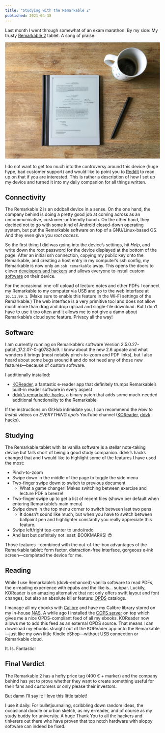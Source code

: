 ```yaml
---
title: "Studying with the Remarkable 2"
published: 2021-04-18
---
```


Last month I went through somewhat of an exam marathon. By my side: My trusty [Remarkable 2](https://remarkable.com/) tablet. A song of praise.

![The Remarkable 2 tablet, the Marker Plus, and a cup of coffee on a wooden table](../../images/studying-with-remarkable2/remarkable2.jpg#splash "Studying withour distractions")

I do not want to get too much into the controversy around this device (huge hype, bad customer support) and would like to point you to [Reddit](https://www.reddit.com/r/RemarkableTablet/) to read up on that if you are interested. This is rather a description of how I set up my device and turned it into my daily companion for all things written.

## Connectivity

The Remarkable 2 is an oddball device in a sense. On the one hand, the company behind is doing a pretty good job at coming across as an uncommunicative, customer-unfriendly bunch. On the other hand, they decided not to go with some kind of Android closed-down operating system, but put the Remarkable software on top of a GNU/Linux-based OS. And they even give you *root access*.

So the first thing I did was going into the device’s settings, hit *Help*, and write down the root password for the device displayed at the bottom of the page. After an initial ssh connection, copying my public key onto the Remarkable, and creating a host entry in my computer’s ssh config, my Remarkable is now only an `ssh remarkable` away. This opens the doors to clever [developers and hackers](https://github.com/reHackable/awesome-reMarkable) and allows everyone to install custom [software](#software) on their device.

For the occasional one-off upload of lecture notes and other PDFs I connect my Remarkable to my computer via USB and go to the web interface at `10.11.99.1`. (Make sure to enable this feature in the Wi-Fi settings of the Remarkable.) The web interface is a very primitive tool and does not allow much more than drag and drop upload and single-file download. But I don’t have to use it too often and it allows me to not give a damn about Remarkable’s cloud sync feature. Privacy all the way!

## Software

I am currently running on Remarkable’s software Version 2.5.0.27-patch_17.2.07-0-g0782dc9. I know about the new 2.6 update and what wonders it brings (most notably pinch-to-zoom and PDF links), but I also heard about some bugs around it and do not need any of those new features—because of custom software.

I additionally installed:

* [KOReader](https://github.com/ddvk/remarkable-autoinstall/tree/master/rm2), a fantastic e-reader app that definitely trumps Remarkable’s built-in reader software in every aspect
* [ddvk’s remarkable-hacks](https://github.com/ddvk/remarkable-hacks), a binary patch that adds some much-needed additional functionality to the Remarkable

If the instructions on GitHub intimidate you, I can recommend the *How to Install* videos on *EVERYTHING cpo’s* YouTube channel ([KOReader](https://www.youtube.com/watch?v=FzzlMbOluyk), [ddvk hacks](https://www.youtube.com/watch?v=VSCKqiiIWSQ)).

## Studying

The Remarkable tablet with its vanilla software is a stellar note-taking device but falls short of being a good study companion. ddvk’s hacks changed that and I would like to highlight some of the features I have used the most:

* Pinch-to-zoom
* Swipe down in the middle of the page to toggle the side menu
* Two-finger swipe down to switch to previous document
  * What a game changer! Makes switching between exercise and lecture PDF a breeze!
* Two-finger swipe up to get a list of recent files (shown per default when entering Remarkable’s main menu)
* Swipe down in the top menu corner to switch between last two pens
  * It doesn’t sound like much, but when you have to switch between ballpoint pen and highlighter constantly you really appreciate this feature.
* Swipe left/right top-center to undo/redo
* And last but definitely not least: BOOKMARKS! 😍

Those features—combined with the out-of-the-box advantages of the Remarkable tablet: form factor, distraction-free interface, gorgeous e-ink screen—completed the device for me.

## Reading

While I use Remarkable’s (ddvk-enhanced) vanilla software to read PDFs, the e-reading experience with epubs and the like is… subpar. Luckily, KOReader is an amazing alternative that not only offers swift layout and font changes, but also an absolute killer feature: <abbr title="Open Publication Distribution System">OPDS</abbr> catalogs.

I manage all my ebooks with [Calibre](https://calibre-ebook.com/) and have my Calibre library stored on my in-house <abbr title="Network-attached storage">NAS</abbr>. A while ago I installed the [COPS server](https://github.com/seblucas/cops) on top which gives me a nice OPDS-compliant feed of all my ebooks. KOReader now allows me to add this feed as an external OPDS source. That means I can download my ebooks straight out of the KOReader app onto the Remarkable—just like my own little Kindle eShop—without USB connection or Remarkable cloud.

It. Is. Fantastic!

## Final Verdict

The Remarkable 2 has a hefty price tag (400 € + marker) and the company behind has yet to prove whether they want to create something useful for their fans and customers or only please their investors.

But damn I’ll say it: I love this little tablet!

I use it daily: For bulletjournaling, scribbling down random ideas, the occasional doodle or urban sketch, as my e-reader, and of course as my study buddy for university. A huge Thank You to all the hackers and tinkerers out there who have proven that top notch hardware with sloppy software can indeed be fixed.
